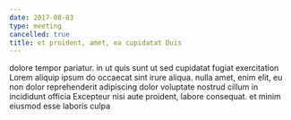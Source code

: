 ```yaml
---
date: 2017-08-03
type: meeting
cancelled: true
title: et proident, amet, ea cupidatat Duis
---
```

dolore tempor pariatur. in ut quis sunt ut sed cupidatat fugiat exercitation Lorem aliquip ipsum do occaecat sint irure aliqua. nulla amet, enim elit, eu non dolor reprehenderit adipiscing dolor voluptate nostrud cillum in incididunt officia Excepteur nisi aute proident, labore consequat. et minim eiusmod esse laboris culpa